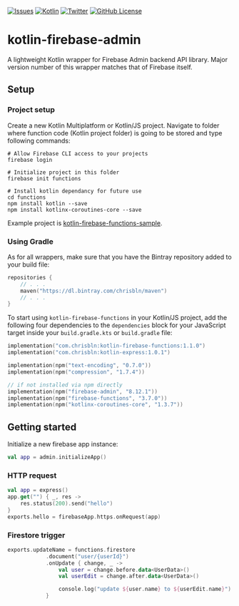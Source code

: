 [![Issues](https://img.shields.io/github/issues/MoviebaseApp/tmdb-api/total)](http://kotlinlang.org)
[![Kotlin](https://img.shields.io/badge/kotlin-1.4.32-blue.svg?logo=kotlin)](http://kotlinlang.org)
[![Twitter](https://img.shields.io/badge/-chrisnkrueger-08a0e9?style=flat&logo=twitter&logoColor=white&link=https://twitter.com/chrisnkrueger/)](https://twitter.com/chrisnkrueger)
[![GitHub License](https://img.shields.io/badge/license-Apache%20License%202.0-blue.svg?style=flat)](http://www.apache.org/licenses/LICENSE-2.0)

# kotlin-firebase-admin
A lightweight Kotlin wrapper for Firebase Admin backend API library. Major version number of this wrapper matches that of Firebase itself.

## Setup

### Project setup
Create a new Kotlin Multiplatform or  Kotlin/JS project.
Navigate to folder where function code (Kotlin project folder) is going to be stored and type following commands:

```
# Allow Firebase CLI access to your projects
firebase login

# Initialize project in this folder
firebase init functions

# Install kotlin dependancy for future use
cd functions
npm install kotlin --save
npm install kotlinx-coroutines-core --save
```

Example project is [kotlin-firebase-functions-sample](https://github.com/chrisbln/kotlin-firebase-functions-sample).


### Using Gradle
As for all wrappers, make sure that you have the Bintray repository added to your build file:

```kotlin
repositories {
    // . . .
    maven("https://dl.bintray.com/chrisbln/maven")
    // . . .
}
```


To start using `kotlin-firebase-functions` in your Kotlin/JS project, add the following four dependencies to the `dependencies` block for your JavaScript target inside your `build.gradle.kts` or `build.gradle` file:
```kotlin
implementation("com.chrisbln:kotlin-firebase-functions:1.1.0")
implementation("com.chrisbln:kotlin-express:1.0.1")

implementation(npm("text-encoding", "0.7.0"))
implementation(npm("compression", "1.7.4"))

// if not installed via npm directly
implementation(npm("firebase-admin", "8.12.1"))
implementation(npm("firebase-functions", "3.7.0"))
implementation(npm("kotlinx-coroutines-core", "1.3.7"))
```

## Getting started
Initialize a new firebase app instance:

```kotlin
val app = admin.initializeApp()
```

### HTTP request

```kotlin
val app = express()
app.get("") { _, res ->
    res.status(200).send("hello")
}
exports.hello = firebaseApp.https.onRequest(app)
```

### Firestore trigger

```kotlin
exports.updateName = functions.firestore
            .document("user/{userId}")
            .onUpdate { change, _ ->
                val user = change.before.data<UserData>()
                val userEdit = change.after.data<UserData>()

                console.log("update ${user.name} to ${userEdit.name}")
            }
```
